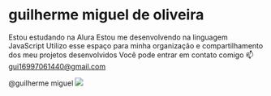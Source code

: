 # guilherme miguel de oliveira  
Estou estudando na Alura
Estou me desenvolvendo na linguagem JavaScript
Utilizo esse espaço para minha organização e compartilhamento dos meu projetos desenvolvidos 
Você pode entrar em contato comigo 📫
gui16997061440@gmail.com

@guilherme miguel
![](https://media1.tenor.com/m/bGS2OhhN9tsAAAAC/hello-gojo-satoru.gif)
